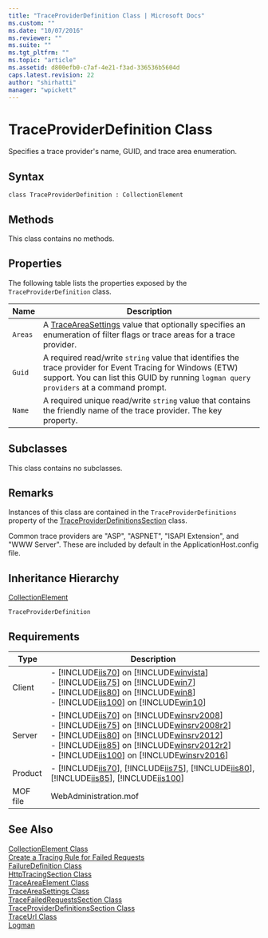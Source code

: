 ```yaml
---
title: "TraceProviderDefinition Class | Microsoft Docs"
ms.custom: ""
ms.date: "10/07/2016"
ms.reviewer: ""
ms.suite: ""
ms.tgt_pltfrm: ""
ms.topic: "article"
ms.assetid: d800efb0-c7af-4e21-f3ad-336536b5604d
caps.latest.revision: 22
author: "shirhatti"
manager: "wpickett"
---
```

# TraceProviderDefinition Class
Specifies a trace provider's name, GUID, and trace area enumeration.  
  
## Syntax  
  
```vbs  
class TraceProviderDefinition : CollectionElement  
```  
  
## Methods  
 This class contains no methods.  
  
## Properties  
 The following table lists the properties exposed by the `TraceProviderDefinition` class.  
  
|Name|Description|  
|----------|-----------------|  
|`Areas`|A [TraceAreaSettings](../../reference/admin/traceareasettings-class.md) value that optionally specifies an enumeration of filter flags or trace areas for a trace provider.|  
|`Guid`|A required read/write `string` value that identifies the trace provider for Event Tracing for Windows (ETW) support. You can list this GUID by running `logman query providers` at a command prompt.|  
|`Name`|A required unique read/write `string` value that contains the friendly name of the trace provider. The key property.|  
  
## Subclasses  
 This class contains no subclasses.  
  
## Remarks  
 Instances of this class are contained in the `TraceProviderDefinitions` property of the [TraceProviderDefinitionsSection](../../reference/admin/traceproviderdefinitionssection-class.md) class.  
  
 Common trace providers are "ASP", "ASPNET", "ISAPI Extension", and "WWW Server". These are included by default in the ApplicationHost.config file.  
  
## Inheritance Hierarchy  
 [CollectionElement](../../reference/admin/collectionelement-class.md)  
  
 `TraceProviderDefinition`  
  
## Requirements  
  
|Type|Description|  
|----------|-----------------|  
|Client|-   [!INCLUDE[iis70](../../reference/admin/includes/iis70-md.md)] on [!INCLUDE[winvista](../../reference/admin/includes/winvista-md.md)]<br />-   [!INCLUDE[iis75](../../reference/admin/includes/iis75-md.md)] on [!INCLUDE[win7](../../reference/admin/includes/win7-md.md)]<br />-   [!INCLUDE[iis80](../../reference/admin/includes/iis80-md.md)] on [!INCLUDE[win8](../../reference/admin/includes/win8-md.md)]<br />-   [!INCLUDE[iis100](../../reference/admin/includes/iis100-md.md)] on [!INCLUDE[win10](../../reference/admin/includes/win10-md.md)]|  
|Server|-   [!INCLUDE[iis70](../../reference/admin/includes/iis70-md.md)] on [!INCLUDE[winsrv2008](../../reference/admin/includes/winsrv2008-md.md)]<br />-   [!INCLUDE[iis75](../../reference/admin/includes/iis75-md.md)] on [!INCLUDE[winsrv2008r2](../../reference/admin/includes/winsrv2008r2-md.md)]<br />-   [!INCLUDE[iis80](../../reference/admin/includes/iis80-md.md)] on [!INCLUDE[winsrv2012](../../reference/admin/includes/winsrv2012-md.md)]<br />-   [!INCLUDE[iis85](../../reference/admin/includes/iis85-md.md)] on [!INCLUDE[winsrv2012r2](../../reference/admin/includes/winsrv2012r2-md.md)]<br />-   [!INCLUDE[iis100](../../reference/admin/includes/iis100-md.md)] on [!INCLUDE[winsrv2016](../../reference/admin/includes/winsrv2016-md.md)]|  
|Product|-   [!INCLUDE[iis70](../../reference/admin/includes/iis70-md.md)], [!INCLUDE[iis75](../../reference/admin/includes/iis75-md.md)], [!INCLUDE[iis80](../../reference/admin/includes/iis80-md.md)], [!INCLUDE[iis85](../../reference/admin/includes/iis85-md.md)], [!INCLUDE[iis100](../../reference/admin/includes/iis100-md.md)]|  
|MOF file|WebAdministration.mof|  
  
## See Also  
 [CollectionElement Class](../../reference/admin/collectionelement-class.md)   
 [Create a Tracing Rule for Failed Requests](http://go.microsoft.com/fwlink/?LinkId=64723)   
 [FailureDefinition Class](../../reference/admin/failuredefinition-class.md)   
 [HttpTracingSection Class](../../reference/admin/httptracingsection-class.md)   
 [TraceAreaElement Class](../../reference/admin/traceareaelement-class.md)   
 [TraceAreaSettings Class](../../reference/admin/traceareasettings-class.md)   
 [TraceFailedRequestsSection Class](../../reference/admin/tracefailedrequestssection-class.md)   
 [TraceProviderDefinitionsSection Class](../../reference/admin/traceproviderdefinitionssection-class.md)   
 [TraceUrl Class](../../reference/admin/traceurl-class.md)   
 [Logman](http://go.microsoft.com/fwlink/?LinkId=64802)